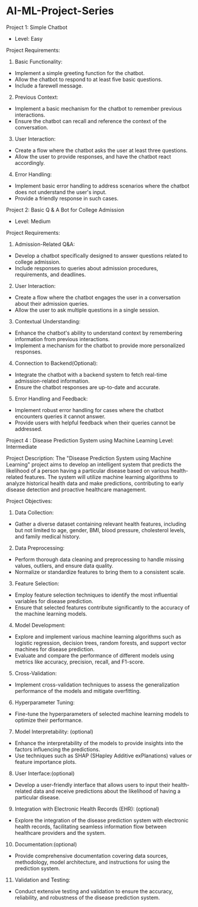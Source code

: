 # AI-ML-Project-Series

Project 1: Simple Chatbot
- Level: Easy

Project Requirements:

1. Basic Functionality:
- Implement a simple greeting function for the chatbot.
- Allow the chatbot to respond to at least five basic questions.
- Include a farewell message.

2. Previous Context:
- Implement a basic mechanism for the chatbot to remember previous
interactions.
- Ensure the chatbot can recall and reference the context of the conversation.

3. User Interaction:
- Create a flow where the chatbot asks the user at least three questions.
- Allow the user to provide responses, and have the chatbot react accordingly.

4. Error Handling:
- Implement basic error handling to address scenarios where the chatbot does
not understand the user's input.
- Provide a friendly response in such cases.


Project 2: Basic Q & A Bot for College Admission
- Level: Medium

Project Requirements:

1. Admission-Related Q&A:
- Develop a chatbot specifically designed to answer questions related to
college admission.
- Include responses to queries about admission procedures, requirements, and
deadlines.

2. User Interaction:
- Create a flow where the chatbot engages the user in a conversation about their
admission queries.
- Allow the user to ask multiple questions in a single session.

3. Contextual Understanding:
- Enhance the chatbot's ability to understand context by remembering
information from previous interactions.
- Implement a mechanism for the chatbot to provide more personalized
responses.

4. Connection to Backend(Optional):
- Integrate the chatbot with a backend system to fetch real-time
admission-related information.
- Ensure the chatbot responses are up-to-date and accurate.

5. Error Handling and Feedback:
- Implement robust error handling for cases where the chatbot encounters
queries it cannot answer.
- Provide users with helpful feedback when their queries cannot be addressed.

Project 4 : Disease Prediction System using Machine Learning
Level: Intermediate

Project Description:
The "Disease Prediction System using Machine Learning" project aims to
develop an intelligent system that predicts the likelihood of a person having a
particular disease based on various health-related features. The system will
utilize machine learning algorithms to analyze historical health data and make
predictions, contributing to early disease detection and proactive healthcare
management.

Project Objectives:

1. Data Collection:
- Gather a diverse dataset containing relevant health features, including but not
limited to age, gender, BMI, blood pressure, cholesterol levels, and family
medical history.

2. Data Preprocessing:
- Perform thorough data cleaning and preprocessing to handle missing values,
outliers, and ensure data quality.
- Normalize or standardize features to bring them to a consistent scale.

3. Feature Selection:
- Employ feature selection techniques to identify the most influential variables
for disease prediction.
- Ensure that selected features contribute significantly to the accuracy of the
machine learning models.

4. Model Development:
- Explore and implement various machine learning algorithms such as logistic
regression, decision trees, random forests, and support vector machines for
disease prediction.
- Evaluate and compare the performance of different models using metrics like
accuracy, precision, recall, and F1-score.

5. Cross-Validation:
- Implement cross-validation techniques to assess the generalization
performance of the models and mitigate overfitting.

6. Hyperparameter Tuning:
- Fine-tune the hyperparameters of selected machine learning models to
optimize their performance.

7. Model Interpretability: (optional)
- Enhance the interpretability of the models to provide insights into the factors
influencing the predictions.
- Use techniques such as SHAP (SHapley Additive exPlanations) values or
feature importance plots.

8. User Interface:(optional)
- Develop a user-friendly interface that allows users to input their health-related
data and receive predictions about the likelihood of having a particular disease.

9. Integration with Electronic Health Records (EHR): (optional)
- Explore the integration of the disease prediction system with electronic health
records, facilitating seamless information flow between healthcare providers and
the system.

10. Documentation:(optional)
- Provide comprehensive documentation covering data sources, methodology,
model architecture, and instructions for using the prediction system.

11. Validation and Testing:
- Conduct extensive testing and validation to ensure the accuracy, reliability,
and robustness of the disease prediction system.
